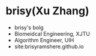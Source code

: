 # brisy(Xu Zhang)

- brisy's bolg
- Biomeidcal Engineering, XJTU
- Algorithm Engineer, UIH
- site:brisyramshere.github.io
